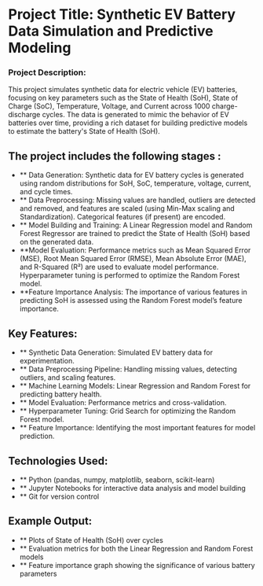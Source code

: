 # Project Title: Synthetic EV Battery Data Simulation and Predictive Modeling

### Project Description:
This project simulates synthetic data for electric vehicle (EV) batteries, focusing on key parameters such as the State of Health (SoH), State of Charge (SoC), Temperature, Voltage, and Current across 1000 charge-discharge cycles. The data is generated to mimic the behavior of EV batteries over time, providing a rich dataset for building predictive models to estimate the battery's State of Health (SoH).

## The project includes the following stages :
* ** Data Generation: Synthetic data for EV battery cycles is generated using random distributions for SoH, SoC, temperature, voltage, current, and cycle times.
* ** Data Preprocessing: Missing values are handled, outliers are detected and removed, and features are scaled (using Min-Max scaling and Standardization). Categorical features (if present) are encoded.
* ** Model Building and Training: A Linear Regression model and Random Forest Regressor are trained to predict the State of Health (SoH) based on the generated data.
* **Model Evaluation: Performance metrics such as Mean Squared Error (MSE), Root Mean Squared Error (RMSE), Mean Absolute Error (MAE), and R-Squared (R²) are used to evaluate model performance. Hyperparameter tuning is performed to optimize the Random Forest model.
* **Feature Importance Analysis: The importance of various features in predicting SoH is assessed using the Random Forest model’s feature importance.

## Key Features:
* ** Synthetic Data Generation: Simulated EV battery data for experimentation.
* ** Data Preprocessing Pipeline: Handling missing values, detecting outliers, and scaling features.
* ** Machine Learning Models: Linear Regression and Random Forest for predicting battery health.
* ** Model Evaluation: Performance metrics and cross-validation.
* ** Hyperparameter Tuning: Grid Search for optimizing the Random Forest model.
* ** Feature Importance: Identifying the most important features for model prediction.

## Technologies Used:

* ** Python (pandas, numpy, matplotlib, seaborn, scikit-learn)
* ** Jupyter Notebooks for interactive data analysis and model building
* ** Git for version control



## Example Output:
* ** Plots of State of Health (SoH) over cycles
* ** Evaluation metrics for both the Linear Regression and Random Forest models
* ** Feature importance graph showing the significance of various battery parameters
